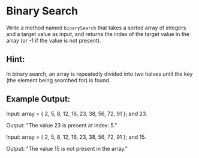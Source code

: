 # Binary Search

Write a method named `binarySearch` that takes a sorted array of integers and a target value as input, and returns the index of the target value in the array (or -1 if the value is not present).

## Hint:
In binary search, an array is repeatedly divided into two halves until the key (the element being searched for) is found.

## Example Output:
Input: array = { 2, 5, 8, 12, 16, 23, 38, 56, 72, 91 }; and 23.

Output: "The value 23 is present at index: 5."

Input: array = { 2, 5, 8, 12, 16, 23, 38, 56, 72, 91 }; and 15.

Output: "The value 15 is not present in the array."
